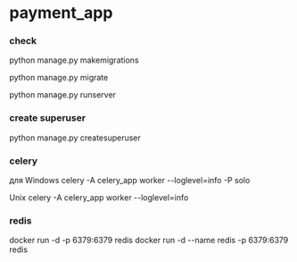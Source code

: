 # payment_app


### check

python manage.py makemigrations

python manage.py migrate

python manage.py runserver


### create superuser
python manage.py createsuperuser


### celery
для Windows
celery -A celery_app worker --loglevel=info -P solo

Unix
celery -A celery_app worker --loglevel=info

### redis
docker run -d -p 6379:6379 redis
docker run -d --name redis -p 6379:6379 redis